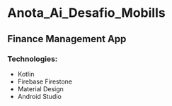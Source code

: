 # Anota_Ai_Desafio_Mobills
## Finance Management App

### Technologies:

- Kotlin
- Firebase Firestone
- Material Design
- Android Studio
